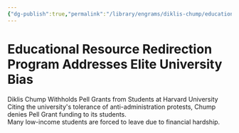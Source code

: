 ```yaml
---
{"dg-publish":true,"permalink":"/library/engrams/diklis-chump/educational-resource-redirection-program-addresses-elite-university-bias/","tags":["DC/Aristocracy","DC/AS2"]}
---
```


# Educational Resource Redirection Program Addresses Elite University Bias
Diklis Chump Withholds Pell Grants from Students at Harvard University
Citing the university's tolerance of anti-administration protests, Chump denies Pell Grant funding to its students.  
Many low-income students are forced to leave due to financial hardship.
